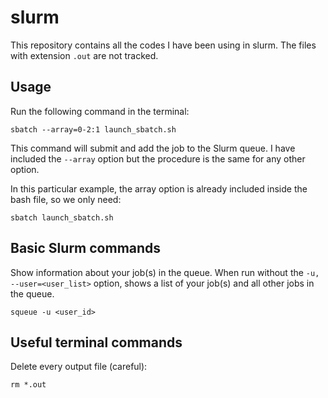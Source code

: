 # slurm
This repository contains all the codes I have been using in slurm. The files with extension `.out` are not tracked.

## Usage
Run the following command in the terminal:
```
sbatch --array=0-2:1 launch_sbatch.sh
```
This command will submit and add the job to the Slurm queue. I have included the `--array` option but the procedure is the same for any other option.

In this particular example, the array option is already included inside the bash file, so we only need:
```
sbatch launch_sbatch.sh
```

## Basic Slurm commands
Show information about your job(s) in the queue. When run without the `-u, --user=<user_list>` option, shows a list of your job(s) and all other jobs in the queue.
```
squeue -u <user_id>
```

## Useful terminal commands
Delete every output file (careful):
```
rm *.out
```
